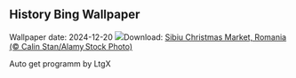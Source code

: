 ## History Bing Wallpaper
Wallpaper date: 2024-12-20
![](https://www.bing.com/th?id=OHR.SibiuRomania_EN-CA3979703489_UHD.jpg&w=1000)Download: [Sibiu Christmas Market, Romania (© Calin Stan/Alamy Stock Photo)](https://www.bing.com/th?id=OHR.SibiuRomania_EN-CA3979703489_UHD.jpg)

Auto get programm by LtgX
